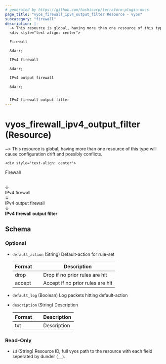 ```yaml
---
# generated by https://github.com/hashicorp/terraform-plugin-docs
page_title: "vyos_firewall_ipv4_output_filter Resource - vyos"
subcategory: "firewall"
description: |-
  ~> This resource is global, having more than one resource of this type will cause configuration drift and possibly conflicts.
  <div style="text-align: center">

  Firewall

  &darr;

  IPv4 firewall

  &darr;

  IPv4 output firewall

  &darr;


  IPv4 firewall output filter
---
```


# vyos_firewall_ipv4_output_filter (Resource)

~> This resource is global, having more than one resource of this type will cause configuration drift and possibly conflicts.

	<div style="text-align: center">
Firewall

<br>
&darr;
<br>
IPv4 firewall

<br>
&darr;
<br>
IPv4 output firewall

<br>
&darr;
<br>
<b>
IPv4 firewall output filter
</b>
</div>



<!-- schema generated by tfplugindocs -->
## Schema

### Optional

- `default_action` (String) Default-action for rule-set

    |  Format  &emsp;|  Description                       |
    |----------------|------------------------------------|
    |  drop    &emsp;|  Drop if no prior rules are hit    |
    |  accept  &emsp;|  Accept if no prior rules are hit  |
- `default_log` (Boolean) Log packets hitting default-action
- `description` (String) Description

    |  Format  &emsp;|  Description  |
    |----------------|---------------|
    |  txt     &emsp;|  Description  |

### Read-Only

- `id` (String) Resource ID, full vyos path to the resource with each field seperated by dunder (`__`).
